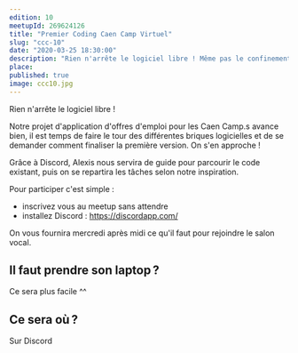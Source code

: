 ```yaml
---
edition: 10
meetupId: 269624126
title: "Premier Coding Caen Camp Virtuel"
slug: "ccc-10" 
date: "2020-03-25 18:30:00"
description: "Rien n'arrête le logiciel libre ! Même pas le confinement."
place:
published: true
image: ccc10.jpg
---
```


Rien n'arrête le logiciel libre !

Notre projet d'application d'offres d'emploi pour les Caen Camp.s avance bien, il est temps de faire le tour des différentes briques logicielles et de se demander comment finaliser la première version. On s'en approche !

Grâce à Discord, Alexis nous servira de guide pour parcourir le code existant, puis on se repartira les tâches selon notre inspiration.

Pour participer c'est simple :

- inscrivez vous au meetup sans attendre
- installez Discord : <https://discordapp.com/>

On vous fournira mercredi après midi ce qu'il faut pour rejoindre le salon vocal.

## Il faut prendre son laptop ?

Ce sera plus facile ^^

## Ce sera où ?

Sur Discord
